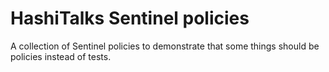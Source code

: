# HashiTalks Sentinel policies

A collection of Sentinel policies to demonstrate that some things should be policies instead of tests.